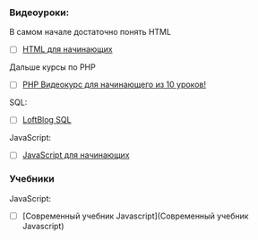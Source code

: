 ### Видеоуроки:
В самом начале достаточно понять HTML
- [ ] [HTML для начинающих](https://youtu.be/8mK5aY5YOCc)

Дальше курсы по PHP
- [ ] [PHP Видеокурс для начинающего из 10 уроков!](https://youtu.be/yy4uWmvDEAQ)

SQL:
- [ ] [LoftBlog SQL](https://loftblog.ru/material/1-vvedenie/)

JavaScript:
- [ ] [JavaScript для начинающих](https://youtu.be/xgDtBQ-NxtA)

### Учебники
JavaScript:
- [ ] [Современный учебник Javascript](Современный учебник Javascript)
